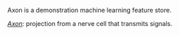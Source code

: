 Axon is a demonstration machine learning feature store.

[_Axon_][wikipedia]: projection from a nerve cell that transmits signals.

[wikipedia]: https://wikipedia.org/wiki/Axon

